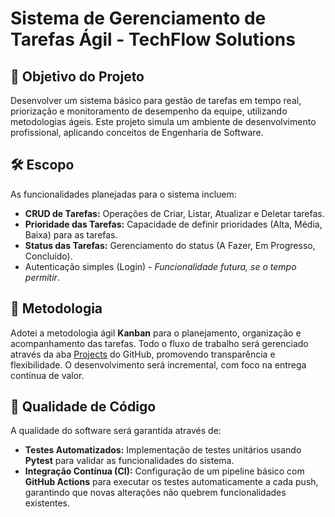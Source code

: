 # Sistema de Gerenciamento de Tarefas Ágil - TechFlow Solutions

## 🎯 Objetivo do Projeto
Desenvolver um sistema básico para gestão de tarefas em tempo real, priorização e monitoramento de desempenho da equipe, utilizando metodologias ágeis. Este projeto simula um ambiente de desenvolvimento profissional, aplicando conceitos de Engenharia de Software.

## 🛠️ Escopo
As funcionalidades planejadas para o sistema incluem:
* **CRUD de Tarefas:** Operações de Criar, Listar, Atualizar e Deletar tarefas.
* **Prioridade das Tarefas:** Capacidade de definir prioridades (Alta, Média, Baixa) para as tarefas.
* **Status das Tarefas:** Gerenciamento do status (A Fazer, Em Progresso, Concluído).
* Autenticação simples (Login) - *Funcionalidade futura, se o tempo permitir*.

## 🚀 Metodologia
Adotei a metodologia ágil **Kanban** para o planejamento, organização e acompanhamento das tarefas. Todo o fluxo de trabalho será gerenciado através da aba [Projects](<https://github.com/users/AlanADS753/projects/4/views/1>) do GitHub, promovendo transparência e flexibilidade. O desenvolvimento será incremental, com foco na entrega contínua de valor.

## 🧪 Qualidade de Código
A qualidade do software será garantida através de:
* **Testes Automatizados:** Implementação de testes unitários usando **Pytest** para validar as funcionalidades do sistema.
* **Integração Contínua (CI):** Configuração de um pipeline básico com **GitHub Actions** para executar os testes automaticamente a cada push, garantindo que novas alterações não quebrem funcionalidades existentes.
